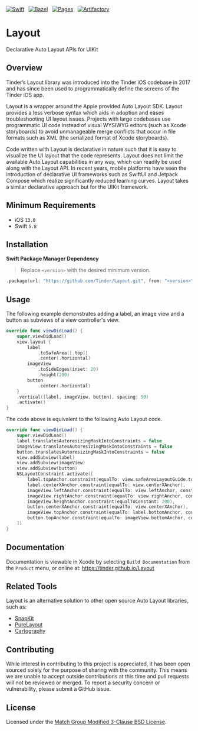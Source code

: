 [![Swift](https://github.com/Tinder/Layout/actions/workflows/swift.yml/badge.svg?event=push)](https://github.com/Tinder/Layout/actions/workflows/swift.yml)
&nbsp;
[![Bazel](https://github.com/Tinder/Layout/actions/workflows/bazel.yml/badge.svg?event=push)](https://github.com/Tinder/Layout/actions/workflows/bazel.yml)
&nbsp;
[![Pages](https://github.com/Tinder/Layout/actions/workflows/pages.yml/badge.svg?event=push)](https://github.com/Tinder/Layout/actions/workflows/pages.yml)
&nbsp;
[![Artifactory](https://github.com/Tinder/Layout/actions/workflows/artifactory.yml/badge.svg?event=push)](https://github.com/Tinder/Layout/actions/workflows/artifactory.yml)

# Layout

Declarative Auto Layout APIs for UIKit

## Overview

Tinder’s Layout library was introduced into the Tinder iOS codebase in 2017 and has since been used to programmatically define the screens of the Tinder iOS app.

Layout is a wrapper around the Apple provided Auto Layout SDK. Layout provides a less verbose syntax which aids in adoption and eases troubleshooting UI layout issues. Projects with large codebases use programmatic UI code instead of visual WYSIWYG editors (such as Xcode storyboards) to avoid unmanageable merge conflicts that occur in file formats such as XML (the serialized format of Xcode storyboards).

Code written with Layout is declarative in nature such that it is easy to visualize the UI layout that the code represents. Layout does not limit the available Auto Layout capabilities in any way, which can readily be used along with the Layout API. In recent years, mobile platforms have seen the introduction of declarative UI frameworks such as SwiftUI and Jetpack Compose which realize significantly reduced learning curves. Layout takes a similar declarative approach but for the UIKit framework.

## Minimum Requirements

- iOS `13.0`
- Swift `5.8`

## Installation

**Swift Package Manager Dependency**

> Replace `<version>` with the desired minimum version.

```swift
.package(url: "https://github.com/Tinder/Layout.git", from: "<version>")
```

## Usage

The following example demonstrates adding a label, an image view and a button as subviews of a view controller's view.

```swift
override func viewDidLoad() {
    super.viewDidLoad()
    view.layout {
        label
            .toSafeArea([.top])
            .center(.horizontal)
        imageView
            .toSideEdges(inset: 20)
            .height(200)
        button
            .center(.horizontal)
    }
    .vertical([label, imageView, button], spacing: 50)
    .activate()
}
```

The code above is equivalent to the following Auto Layout code.

```swift
override func viewDidLoad() {
    super.viewDidLoad()
    label.translatesAutoresizingMaskIntoConstraints = false
    imageView.translatesAutoresizingMaskIntoConstraints = false
    button.translatesAutoresizingMaskIntoConstraints = false
    view.addSubview(label)
    view.addSubview(imageView)
    view.addSubview(button)
    NSLayoutConstraint.activate([
        label.topAnchor.constraint(equalTo: view.safeAreaLayoutGuide.topAnchor),
        label.centerXAnchor.constraint(equalTo: view.centerXAnchor),
        imageView.leftAnchor.constraint(equalTo: view.leftAnchor, constant: 20),
        imageView.rightAnchor.constraint(equalTo: view.rightAnchor, constant: -20),
        imageView.heightAnchor.constraint(equalToConstant: 200),
        button.centerXAnchor.constraint(equalTo: view.centerXAnchor),
        imageView.topAnchor.constraint(equalTo: label.bottomAnchor, constant: 50),
        button.topAnchor.constraint(equalTo: imageView.bottomAnchor, constant: 50)
    ])
}
```

## Documentation

Documentation is viewable in Xcode by selecting `Build Documentation` from the `Product` menu, or online at: https://tinder.github.io/Layout

## Related Tools

Layout is an alternative solution to other open source Auto Layout libraries, such as:

- [SnapKit](https://github.com/SnapKit/SnapKit)
- [PureLayout](https://github.com/PureLayout/PureLayout)
- [Cartography](https://github.com/robb/Cartography)

## Contributing

While interest in contributing to this project is appreciated, it has been open sourced solely for the purpose of sharing with the community. This means we are unable to accept outside contributions at this time and pull requests will not be reviewed or merged. To report a security concern or vulnerability, please submit a GitHub issue.

## License

Licensed under the [Match Group Modified 3-Clause BSD License](https://github.com/Tinder/Layout/blob/main/LICENSE).
